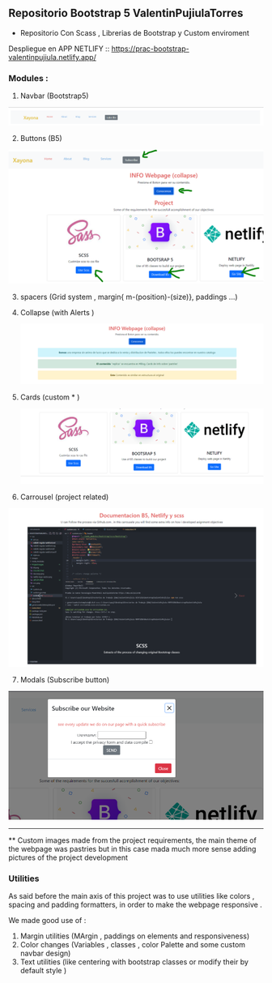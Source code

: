 ## Repositorio Bootstrap 5 ValentinPujiulaTorres

- Repositorio Con Scass , Librerias de Bootstrap y Custom enviroment 

Despliegue en APP NETLIFY :: https://prac-bootstrap-valentinpujiula.netlify.app/


### Modules :

1. Navbar (Bootstrap5)


![Navbar:](./ProjectImages/navbar.png)



2. Buttons (B5)

![Buttons](ProjectImages/button1.png)

3. spacers (Grid system , margin{ m-(position)-(size)}, paddings ...)
4. Collapse (with Alerts )

    ![Alert / Collapse ](ProjectImages/alert1.png)


5. Cards (custom * )

    ![Custom Cards (Image + Body) ](ProjectImages/card1.png)

6. Carrousel (project related)


![Custom Cards (Image + Body) ](ProjectImages/Galaeria1.png)

7. Modals (Subscribe button)

![Modal 1) ](ProjectImages/overlay1.png)


---
** Custom images made from the project requirements, the main theme of the webpage was pastries but in this case mada much more sense adding pictures of the project development

### Utilities 

As said before the main axis of this project was to use utilities like colors , spacing and padding formatters, in order to make the webpage responsive .

We made good use of :

1. Margin utilities (MArgin , paddings on elements and responsiveness)
2. Color changes (Variables , classes , color Palette and some custom navbar design)
3. Text utilities (like centering with bootstrap classes or modify their by default style )
